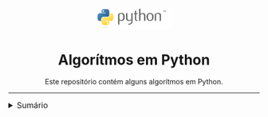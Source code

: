 <div align="center">
<img src="img/python-logo-generic.svg" style="width:150px">
<h1>Algorítmos em Python</h1>
<p>Este repositório contém alguns algorítmos em Python.</p>
</div>

---
<details>
<summary style="font-size: 16px">Sumário</summary>
<ol>
    <li>
    <a href="https://github.com/Brunonaves9/python/tree/main/Introducao_algoritmos">Introdução à Linguagem Python</a>
    </li>
    <li>
    <a href="https://github.com/Brunonaves9/python/tree/main/Ordenacao">Algoritimos de Ordenação</a>
    </li>
    <li>
    <a href="https://github.com/Brunonaves9/python/tree/main/Backtracking">Algoritimos de Backtracking</a>
    </li>
</ol>
</details>
